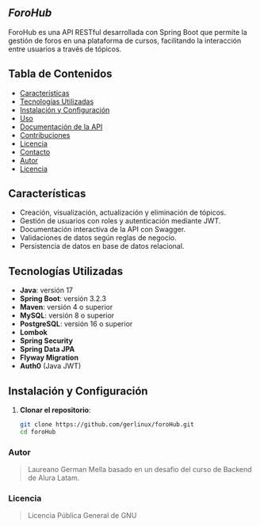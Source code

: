 ## <em>ForoHub</em>

ForoHub es una API RESTful desarrollada con Spring Boot que permite la gestión de foros en una plataforma de cursos, facilitando la interacción entre usuarios a través de tópicos.

## Tabla de Contenidos

- [Características](#características)
- [Tecnologías Utilizadas](#tecnologías-utilizadas)
- [Instalación y Configuración](#instalación-y-configuración)
- [Uso](#uso)
- [Documentación de la API](#documentación-de-la-api)
- [Contribuciones](#contribuciones)
- [Licencia](#licencia)
- [Contacto](#contacto)
- [Autor](#autor)
- [Licencia](#licencia)
  
## Características

- Creación, visualización, actualización y eliminación de tópicos.
- Gestión de usuarios con roles y autenticación mediante JWT.
- Documentación interactiva de la API con Swagger.
- Validaciones de datos según reglas de negocio.
- Persistencia de datos en base de datos relacional.

## Tecnologías Utilizadas

- **Java**: versión 17
- **Spring Boot**: versión 3.2.3
- **Maven**: versión 4 o superior
- **MySQL**: versión 8 o superior
- **PostgreSQL**: versión 16 o superior
- **Lombok**
- **Spring Security**
- **Spring Data JPA**
- **Flyway Migration**
- **Auth0** (Java JWT)

## Instalación y Configuración

1. **Clonar el repositorio**:

   ```bash
   git clone https://github.com/gerlinux/foroHub.git
   cd foroHub

### Autor
>Laureano German Mella basado en un desafio del curso de Backend de Alura Latam.

### Licencia
>Licencia Pública General de GNU 

